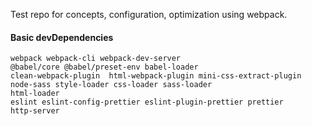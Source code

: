 Test repo for concepts, configuration, optimization using webpack. 

#### Basic devDependencies

```
webpack webpack-cli webpack-dev-server
@babel/core @babel/preset-env babel-loader 
clean-webpack-plugin  html-webpack-plugin mini-css-extract-plugin
node-sass style-loader css-loader sass-loader 
html-loader
eslint eslint-config-prettier eslint-plugin-prettier prettier
http-server
```
